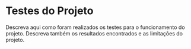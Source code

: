 # Testes do Projeto

Descreva aqui como foram realizados os testes para o funcionamento do projeto.
Descreva também os resultados encontrados e as limitações do projeto.